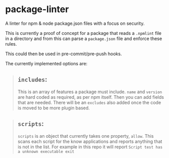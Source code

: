# package-linter
A linter for npm &amp; node package.json files with a focus on security.

This is currently a proof of concept for a package that reads a `.npmlint` file in a directory and from this can parse a `package.json` file and enforce these rules.

This could then be used in pre-commit/pre-push hooks.

The currently implemented options are:

> ## `includes`: 
> This is an array of features a package must include.  `name` and `version` are hard coded as required, as per npm itself. Then you can add fields that are needed.  There will be an `excludes` also added once the code is moved to be more plugin based.

> ## `scripts`:
> `scripts` is an object that currently takes one property, `allow`.  This scans each script for the know applications and reports
> anything that is not in the list.  For example in this repo it will report `Script test has a unknown executable exit`
